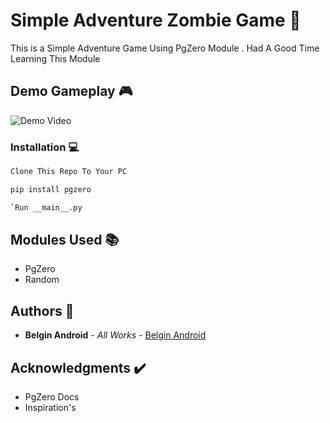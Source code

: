 # Simple Adventure Zombie Game :mage:

This is a Simple Adventure Game Using PgZero Module . Had A Good Time Learning This Module 

## Demo Gameplay :video_game:

![Demo Video](https://user-images.githubusercontent.com/61349423/95629397-768c9500-0a9d-11eb-85e3-70e5381774ec.gif)


### Installation :computer:

```sh
Clone This Repo To Your PC 
```

```sh
pip install pgzero
```

```sh
`Run __main__.py
```

## Modules Used :books:

* PgZero 
* Random

## Authors :page_with_curl:

* **Belgin Android** - *All Works* - [Belgin Android](https://www.instagram.com/reactnative.modules)

## Acknowledgments :heavy_check_mark:

* PgZero Docs
* Inspiration's

